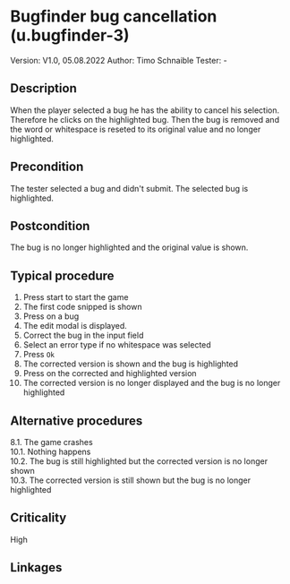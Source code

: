 # Bugfinder bug cancellation (u.bugfinder-3)


Version: V1.0, 05.08.2022
Author: Timo Schnaible
Tester: -

## Description

When the player selected a bug he has the ability to cancel his selection. Therefore he clicks on the highlighted bug. Then the bug is removed and the word or whitespace is reseted to its original value and no longer highlighted.

## Precondition

The tester selected a bug and didn't submit. The selected bug is highlighted.

## Postcondition

The bug is no longer highlighted and the original value is shown.

## Typical procedure

1. Press start to start the game
2. The first code snipped is shown
3. Press on a bug
4. The edit modal is displayed.
5. Correct the bug in the input field
6. Select an error type if no whitespace was selected
7. Press `Ok`
8. The corrected version is shown and the bug is highlighted
9. Press on the corrected and highlighted version
10. The corrected version is no longer displayed and the bug is no longer highlighted

## Alternative procedures

8.1. The game crashes \
10.1. Nothing happens \
10.2. The bug is still highlighted but the corrected version is no longer shown \
10.3. The corrected version is still shown but the bug is no longer highlighted

## Criticality

High

## Linkages


